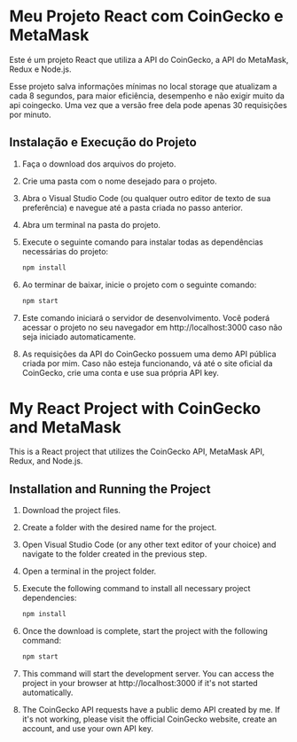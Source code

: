# Meu Projeto React com CoinGecko e MetaMask

Este é um projeto React que utiliza a API do CoinGecko, a API do MetaMask, Redux e Node.js.

Esse projeto salva informações mínimas no local storage que atualizam a cada 8 segundos, para maior eficiência, desempenho e não exigir muito da api coingecko.
Uma vez que a versão free dela pode apenas 30 requisições por minuto.

## Instalação e Execução do Projeto

1. Faça o download dos arquivos do projeto.

2. Crie uma pasta com o nome desejado para o projeto.

3. Abra o Visual Studio Code (ou qualquer outro editor de texto de sua preferência) e navegue até a pasta criada no passo anterior.

4. Abra um terminal na pasta do projeto.

5. Execute o seguinte comando para instalar todas as dependências necessárias do projeto:
   
   ```bash
   npm install

6. Ao terminar de baixar, inicie o projeto com o seguinte comando:
   
   ```bash
   npm start

7. Este comando iniciará o servidor de desenvolvimento. Você poderá acessar o projeto no seu navegador em http://localhost:3000 caso não seja iniciado automaticamente.

8. As requisições da API do CoinGecko possuem uma demo API pública criada por mim. Caso não esteja funcionando, vá até o site oficial da CoinGecko, crie uma conta e use sua própria API key.

#

# My React Project with CoinGecko and MetaMask

This is a React project that utilizes the CoinGecko API, MetaMask API, Redux, and Node.js.

## Installation and Running the Project

1. Download the project files.

2. Create a folder with the desired name for the project.

3. Open Visual Studio Code (or any other text editor of your choice) and navigate to the folder created in the previous step.

4. Open a terminal in the project folder.

5. Execute the following command to install all necessary project dependencies:
   
   ```bash
   npm install

6. Once the download is complete, start the project with the following command:
   
   ```bash
   npm start
   
7. This command will start the development server. You can access the project in your browser at http://localhost:3000 if it's not started automatically.

8. The CoinGecko API requests have a public demo API created by me. If it's not working, please visit the official CoinGecko website, create an account, and use your own API key.

